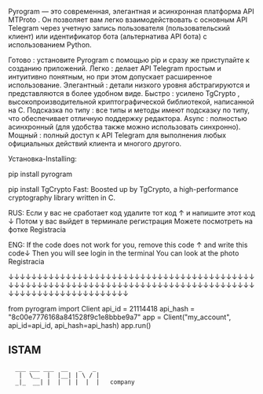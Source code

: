 Pyrogram — это современная, 
элегантная и асинхронная платформа API MTProto . 
Он позволяет вам легко взаимодействовать с основным 
API Telegram через учетную запись пользователя 
(пользовательский клиент) или идентификатор бота 
(альтернатива API бота) с использованием Python.


Готово : установите Pyrogram с помощью pip и сразу же приступайте к созданию приложений.
Легко : делает API Telegram простым и интуитивно понятным, но при этом допускает расширенное использование.
Элегантный : детали низкого уровня абстрагируются и представляются в более удобном виде.
Быстро : усилено TgCrypto , высокопроизводительной криптографической библиотекой, написанной на C.
Подсказка по типу : все типы и методы имеют подсказку по типу, что обеспечивает отличную поддержку редактора.
Async : полностью асинхронный (для удобства также можно использовать синхронно).
Мощный : полный доступ к API Telegram для выполнения любых официальных действий клиента и многого другого.


Установка-Installing:


pip install pyrogram

pip install TgCrypto  Fast: Boosted up by TgCrypto, a high-performance 
                            cryptography library written in C.



RUS:
Если у вас не сработает код удалите тот код ↑
и напишите этот код ↓
Потом у вас выйдет в терминале регистрация
Можете посмотреть на фотке Registracia

ENG:
If the code does not work for you, remove this code ↑
and write this code↓
Then you will see login in the terminal
You can look at the photo Registracia

↓↓↓↓↓↓↓↓↓↓↓↓↓↓↓↓↓↓↓↓↓↓↓↓↓↓↓↓↓↓↓↓↓↓↓↓↓↓↓↓↓↓↓↓↓↓↓↓↓↓↓↓↓↓↓↓↓↓↓↓↓↓↓↓↓↓↓↓↓↓↓↓↓↓↓↓↓↓↓↓↓↓↓↓↓↓↓↓↓↓↓↓↓↓↓↓↓↓↓↓↓↓↓↓↓↓↓

 from pyrogram import Client
 api_id = 21114418
 api_hash = "8c00e7776168a841528f9c1e8bbbe9a7"
 app = Client("my_account", api_id=api_id, api_hash=api_hash)
 app.run()






## ISTAM
      ___ ___ ___  __   _   _  
       |  \__  |  |__| | \ / |  
      _|_  __| |  |  | |  |  |   company
                                     